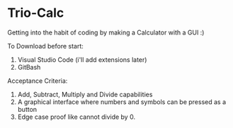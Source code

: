 # Trio-Calc
Getting into the habit of coding by making a Calculator with a GUI :) 

To Download before start:
  1. Visual Studio Code (i'll add extensions later)
  2. GitBash

Acceptance Criteria:
  1. Add, Subtract, Multiply and Divide capabilities
  2. A graphical interface where numbers and symbols can be pressed as a button
  3. Edge case proof like cannot divide by 0.
 
